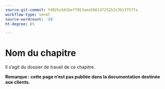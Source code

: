 ```yaml
---
source-git-commit: fd925c641bef7953aea50813725252c3913757fa
workflow-type: tm+mt
source-wordcount: '19'
ht-degree: 0%

---
```

# Nom du chapitre

Il s’agit du dossier de travail de ce chapitre.

**Remarque : cette page n’est pas publiée dans la documentation destinée aux clients.**

